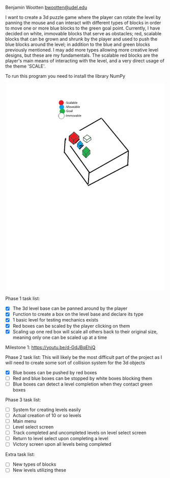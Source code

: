 Benjamin Wootten
bwootten@udel.edu

I want to create a 3d puzzle game where the player can rotate the level
by panning the mouse and can interact with different types of blocks in order to
move one or more blue blocks to the green goal point.
Currently, I have decided on white, immovable blocks that serve as obstacles;
red, scalable blocks that can be grown and shrunk by the player and used to push the
blue blocks around the level; in addition to the blue and green blocks previously
mentioned. I may add more types allowing more creative level designs,
but these are my fundamentals.
The scalable red blocks are the player's main means of interacting with the level,
and a very direct usage of the theme 'SCALE'.

To run this program you need to install the library NumPy

![Sketch demonstrating the level with each type of block present](https://github.com/BenjaminWootten/Final-Project-CISC-108-honors/blob/main/Images/CISC108%20final%20project%20sketch.png)

Phase 1 task list:
- [x] The 3d level base can be panned around by the player
- [x] Function to create a box on the level base and declare its type
- [x] 1 basic level for testing mechanics exists
- [x] Red boxes can be scaled by the player clicking on them
- [x] Scaling up one red box will scale all others back to their original size,
        meaning only one can be scaled up at a time

Milestone 1: https://youtu.be/d-GdJBqEhjQ

Phase 2 task list:
This will likely be the most difficult part of the project as I will need to create
some sort of collision system for the 3d objects
- [X] Blue boxes can be pushed by red boxes
- [ ] Red and blue boxes can be stopped by white boxes blocking them
- [ ] Blue boxes can detect a level completion when they contact green boxes

Phase 3 task list:
- [ ] System for creating levels easily
- [ ] Actual creation of 10 or so levels
- [ ] Main menu
- [ ] Level select screen
- [ ] Track completed and uncompleted levels on level select screen
- [ ] Return to level select upon completing a level
- [ ] Victory screen upon all levels being completed

Extra task list:
- [ ] New types of blocks
- [ ] New levels utilizing these